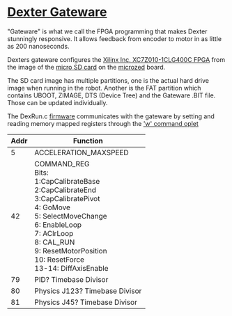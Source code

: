 # [Dexter Gateware](https://github.com/HaddingtonDynamics/Dexter/tree/master/Gateware)

"Gateware" is what we call the FPGA programming that makes Dexter stunningly responsive. It allows feedback from encoder to motor in as little as 200 nanoseconds. 

Dexters gateware configures the [Xilinx Inc. XC7Z010-1CLG400C FPGA](http://www.xilinx.com/support/documentation/data_sheets/ds190-Zynq-7000-Overview.pdf) from the image of the [micro SD card](SD-Card-Image) on the [microzed](http://zedboard.org/product/microzed) board. 

The SD card image has multiple partitions, one is the actual hard drive image when running in the robot. Another is the FAT partition which contains UBOOT, ZIMAGE, DTS (Device Tree) and the Gateware .BIT file. Those can be updated individually. 

The DexRun.c [firmware](Firmware) communicates with the gateware by setting and reading memory mapped registers through the ['w' command oplet](oplet-write)

Addr | Function
---- | ---------
5 | ACCELERATION_MAXSPEED 
42 | COMMAND_REG<BR> Bits:<BR>1:CapCalibrateBase<BR>2:CapCalibrateEnd<BR>3:CapCalibratePivot<BR>4: GoMove<BR>5: SelectMoveChange<BR>6: EnableLoop<BR>7: AClrLoop <BR>8: CAL_RUN <BR>9: ResetMotorPosition <BR>10: ResetForce <BR> 13-14: DiffAxisEnable
79| PID? Timebase Divisor
80| Physics J123? Timebase Divisor
81| Physics J45? Timebase Divisor